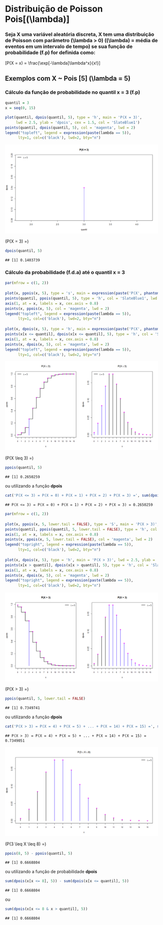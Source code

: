 Distribuição de Poisson Pois\[\(\lambda\)\]
================

### Seja X uma variável aleatória discreta, X tem uma distribuição de Poisson com parâmetro \(\lambda > 0\) (\(\lambda\) = média de eventos em um intervalo de tempo) se sua função de probabilidade (f.p) for definida como:

\[P(X = x) = \frac{\exp[-\lambda]\lambda^x}{x!}\]

## Exemplos com X \~ Pois \[5\] \(\lambda = 5\)

### Cálculo da função de probabilidade no quantil x = 3 (f.p)

``` r
quantil = 3
x = seq(0, 15)
```

``` r
plot(quantil, dpois(quantil, 5), type = 'h', main = 'P(X = 3)', 
     lwd = 2.5, ylab = 'dpois', cex = 1.5, col = 'SlateBlue1')
points(quantil, dpois(quantil, 5), col = 'magenta', lwd = 2)
legend("topleft", legend = expression(paste(lambda == 5)),
      lty=1, col=c('black'), lwd=2, bty="n")
```

![](distribuicao-poisson_files/figure-gfm/unnamed-chunk-2-1.png)<!-- -->

\(P(X = 3) =\)

``` r
dpois(quantil, 5)
```

    ## [1] 0.1403739

### Cálculo da probabilidade (f.d.a) até o quantil x = 3

``` r
par(mfrow = c(1, 2))

plot(x, ppois(x, 5), type = 's', main = expression(paste('P(X', phantom()<= 3, ')')), lwd = 2.5, ylab = 'ppois', cex = 1.5, xaxt = 'n')
points(quantil, ppois(quantil, 5), type = 'h', col = 'SlateBlue1', lwd = 3)
axis(1, at = x, labels = x, cex.axis = 0.8)
points(x, ppois(x, 5), col = 'magenta', lwd = 2)
legend("topleft", legend = expression(paste(lambda == 5)),
      lty=1, col=c('black'), lwd=2, bty="n")

plot(x, dpois(x, 5), type = 'h', main = expression(paste('P(X', phantom()<= 3, ')')), lwd = 2.5, ylab = 'dpois', cex = 1.5, xaxt = 'n')
points(x[x <= quantil], dpois(x[x <= quantil], 5), type = 'h', col = 'SlateBlue1', lwd = 3)
axis(1, at = x, labels = x, cex.axis = 0.8)
points(x, dpois(x, 5), col = 'magenta', lwd = 2)
legend("topleft", legend = expression(paste(lambda == 5)),
      lty=1, col=c('black'), lwd=2, bty="n")
```

![](distribuicao-poisson_files/figure-gfm/unnamed-chunk-4-1.png)<!-- -->

\(P(X \leq 3) =\)

``` r
ppois(quantil, 5)
```

    ## [1] 0.2650259

ou utilizando a função **dpois**

``` r
cat('P(X <= 3) = P(X = 0) + P(X = 1) + P(X = 2) + P(X = 3) =', sum(dpois(x[x <= quantil], 5)))
```

    ## P(X <= 3) = P(X = 0) + P(X = 1) + P(X = 2) + P(X = 3) = 0.2650259

``` r
par(mfrow = c(1, 2))

plot(x, ppois(x, 5, lower.tail = FALSE), type = 'S', main = 'P(X > 3)', lwd = 2.5, ylab = 'ppois', cex = 1.5, xaxt = 'n')
points(quantil, ppois(quantil, 5, lower.tail = FALSE), type = 'h', col = 'SlateBlue1', lwd = 3)
axis(1, at = x, labels = x, cex.axis = 0.8)
points(x, ppois(x, 5, lower.tail = FALSE), col = 'magenta', lwd = 2)
legend("topright", legend = expression(paste(lambda == 5)),
      lty=1, col=c('black'), lwd=2, bty="n")

plot(x, dpois(x, 5), type = 'h', main = 'P(X > 3)', lwd = 2.5, ylab = 'dpois', cex = 1.5, xaxt = 'n')
points(x[x > quantil], dpois(x[x > quantil], 5), type = 'h', col = 'SlateBlue1', lwd = 3)
axis(1, at = x, labels = x, cex.axis = 0.8)
points(x, dpois(x, 5), col = 'magenta', lwd = 2)
legend("topright", legend = expression(paste(lambda == 5)),
      lty=1, col=c('black'), lwd=2, bty="n")
```

![](distribuicao-poisson_files/figure-gfm/unnamed-chunk-7-1.png)<!-- -->

\(P(X > 3) =\)

``` r
ppois(quantil, 5, lower.tail = FALSE)
```

    ## [1] 0.7349741

ou utilizando a função **dpois**

``` r
cat('P(X > 3) = P(X = 4) + P(X = 5) + ... + P(X = 14) + P(X = 15) =', sum(dpois(x[x > quantil], 5)))
```

    ## P(X > 3) = P(X = 4) + P(X = 5) + ... + P(X = 14) + P(X = 15) = 0.7349051

![](distribuicao-poisson_files/figure-gfm/unnamed-chunk-10-1.png)<!-- -->

\(P(3 \leq X \leq 8) =\)

``` r
ppois(8, 5) - ppois(quantil, 5)
```

    ## [1] 0.6668804

ou utilizando a função de probabilidade **dpois**

``` r
sum(dpois(x[x <= 8], 5)) - sum(dpois(x[x <= quantil], 5))
```

    ## [1] 0.6668804

ou

``` r
sum(dpois(x[x <= 8 & x > quantil], 5))
```

    ## [1] 0.6668804
